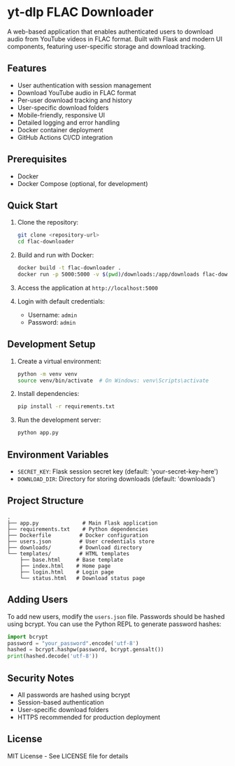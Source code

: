 # yt-dlp FLAC Downloader

A web-based application that enables authenticated users to download audio from YouTube videos in FLAC format. Built with Flask and modern UI components, featuring user-specific storage and download tracking.

## Features

- User authentication with session management
- Download YouTube audio in FLAC format
- Per-user download tracking and history
- User-specific download folders
- Mobile-friendly, responsive UI
- Detailed logging and error handling
- Docker container deployment
- GitHub Actions CI/CD integration

## Prerequisites

- Docker
- Docker Compose (optional, for development)

## Quick Start

1. Clone the repository:
   ```bash
   git clone <repository-url>
   cd flac-downloader
   ```

2. Build and run with Docker:
   ```bash
   docker build -t flac-downloader .
   docker run -p 5000:5000 -v $(pwd)/downloads:/app/downloads flac-downloader
   ```

3. Access the application at `http://localhost:5000`

4. Login with default credentials:
   - Username: `admin`
   - Password: `admin`

## Development Setup

1. Create a virtual environment:
   ```bash
   python -m venv venv
   source venv/bin/activate  # On Windows: venv\Scripts\activate
   ```

2. Install dependencies:
   ```bash
   pip install -r requirements.txt
   ```

3. Run the development server:
   ```bash
   python app.py
   ```

## Environment Variables

- `SECRET_KEY`: Flask session secret key (default: 'your-secret-key-here')
- `DOWNLOAD_DIR`: Directory for storing downloads (default: 'downloads')

## Project Structure

```
.
├── app.py              # Main Flask application
├── requirements.txt    # Python dependencies
├── Dockerfile         # Docker configuration
├── users.json         # User credentials store
├── downloads/         # Download directory
└── templates/         # HTML templates
    ├── base.html     # Base template
    ├── index.html    # Home page
    ├── login.html    # Login page
    └── status.html   # Download status page
```

## Adding Users

To add new users, modify the `users.json` file. Passwords should be hashed using bcrypt. You can use the Python REPL to generate password hashes:

```python
import bcrypt
password = "your_password".encode('utf-8')
hashed = bcrypt.hashpw(password, bcrypt.gensalt())
print(hashed.decode('utf-8'))
```

## Security Notes

- All passwords are hashed using bcrypt
- Session-based authentication
- User-specific download folders
- HTTPS recommended for production deployment

## License

MIT License - See LICENSE file for details 